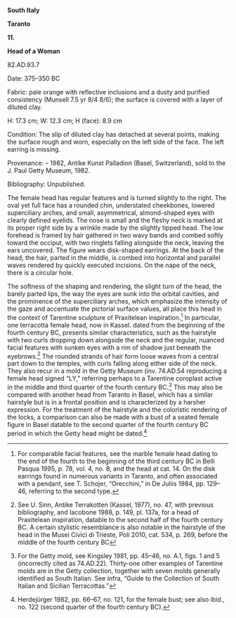 **South Italy**

**Taranto**

**11.**

**Head of a Woman**

82.AD.93.7

<span class="smcaps">Date: 375–350 BC</span>

<span class="smcaps">Fabric</span>: pale orange with
reflective inclusions and a dusty and purified consistency (Munsell 7.5
yr 8/4 8/6); the surface is covered with a layer of diluted clay.

H: 17.3 cm; W: 12.3 cm; H (face): 8.9 cm

<span class="smcaps">Condition:</span> The slip of
diluted clay has detached at several points, making the surface rough
and worn, especially on the left side of the face. The left earring is
missing.

<span class="smcaps">Provenance</span>: – 1982, Antike
Kunst Palladion (Basel, Switzerland), sold to the J. Paul Getty Museum,
1982.

<span class="smcaps">Bibliography:</span> Unpublished.

The female head has regular features and is turned slightly to the
right. The oval yet full face has a rounded chin, understated
cheekbones, lowered superciliary arches, and small, asymmetrical,
almond-shaped eyes with clearly defined eyelids. The nose is small and
the fleshy neck is marked at its proper right side by a wrinkle made by
the slightly tipped head. The low forehead is framed by hair gathered in
two wavy bands and combed softly toward the occiput, with two ringlets
falling alongside the neck, leaving the ears uncovered. The figure wears
disk-shaped earrings. At the back of the head, the hair, parted in the
middle, is combed into horizontal and parallel waves rendered by quickly
executed incisions. On the nape of the neck, there is a circular hole.

The softness of the shaping and rendering, the slight turn of the head,
the barely parted lips, the way the eyes are sunk into the orbital
cavities, and the prominence of the superciliary arches, which emphasize
the intensity of the gaze and accentuate the pictorial surface values,
all place this head in the context of Tarentine sculpture of Praxitelean
inspiration.[^1] In particular, one terracotta female head, now in
Kassel. dated from the beginning of the fourth century <span
class="smcaps">BC</span>, presents similar
characteristics, such as the hairstyle with two curls dropping down
alongside the neck and the regular, nuanced facial features with sunken
eyes with a rim of shadow just beneath the eyebrows.[^2] The rounded
strands of hair form loose waves from a central part down to the
temples, with curls falling along either side of the neck. They also
recur in a mold in the Getty Museum (inv. 74.AD.54 reproducing a female
head signed “LY,” referring perhaps to a Tarentine coroplast active in
the middle and third quarter of the fourth century <span
class="smcaps">BC.</span>[^3] This may also be
compared with another head from Taranto in Basel, which has a similar
hairstyle but is in a frontal position and is characterized by a harsher
expression. For the treatment of the hairstyle and the coloristic
rendering of the locks, a comparison can also be made with a bust of a
seated female figure in Basel datable to the second quarter of the
fourth century <span class="smcaps">BC</span> period
in which the Getty head might be dated<span
class="smcaps">.</span>[^4]

[^1]: For comparable facial features, see the marble female head dating
    to the end of the fourth to the beginning of the third century <span
    class="smcaps">BC</span> in <span
    class="smcaps">Belli Pasqua</span> 1995, p. 78,
    vol. 4, no. 8, and the head at cat. 14. On the disk earrings found
    in numerous variants in Taranto, and often associated with a
    pendant, see T. Schojer, “Orecchini,” in <span
    class="smcaps">De Juliis</span> 1984, pp. 129–46,
    referring to the second type.

[^2]: See U. Sinn, Antike Terrakotten (Kassel, 1977), no. 47, with
    previous bibliography, and <span
    class="smcaps">Iacobone</span> 1988, p. 149, pl.
    137a, for a head of Praxitelean inspiration, datable to the second
    half of the fourth century <span
    class="smcaps">BC.</span> A certain stylistic
    resemblance is also notable in the hairstyle of the head in the
    Musei Civici di Trieste, Poli 2010, cat. 534, p. 269, before the
    middle of the fourth century <span
    class="smcaps">BC</span>

[^3]: For the Getty mold, see <span
    class="smcaps">Kingsley</span> 1981, pp. 45–46,
    no. A.1, figs. 1 and 5 (incorrectly cited as 74.AD.22). Thirty-one
    other examples of Tarentine molds are in the Getty collection,
    together with seven molds generally identified as South Italian. See
    infra, “Guide to the Collection of South Italian and Sicilian
    Terracottas.”

[^4]: <span class="smcaps">Herdejürger</span> 1982,
    pp. 66–67, no. 121, for the female bust; see also ibid., no. 122
    (second quarter of the fourth century <span
    class="smcaps">BC</span>).

